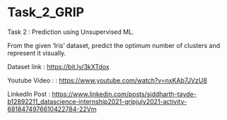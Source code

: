 # Task_2_GRIP

Task 2 : Prediction using Unsupervised ML.

From the given ‘Iris’ dataset, predict the optimum number of clusters
and represent it visually.

Dataset link : https://bit.ly/3kXTdox

Youtube Video : : https://www.youtube.com/watch?v=nxKAb7JVzU8

LinkedIn Post : https://www.linkedin.com/posts/siddharth-tayde-b12892211_datascience-internship2021-gripjuly2021-activity-6818474976610422784-22Vm
